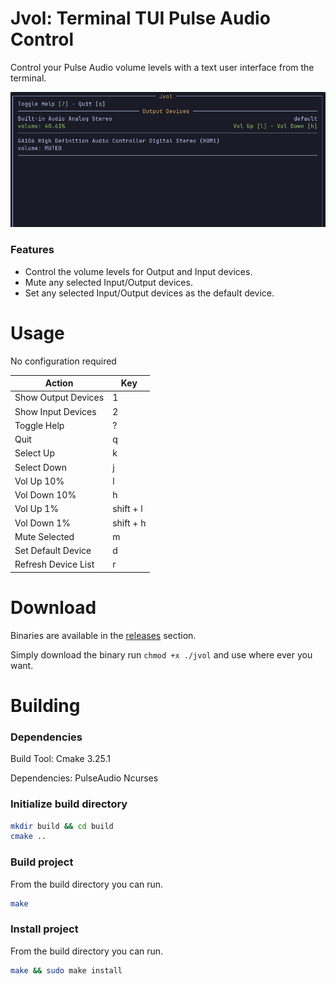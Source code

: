 # Jvol: Terminal TUI Pulse Audio Control

Control your Pulse Audio volume levels with a text user interface from the terminal.

![screenshot](screen.png) 

### Features

- Control the volume levels for Output and Input devices.
- Mute any selected Input/Output devices.
- Set any selected Input/Output devices as the default device.

# Usage

No configuration required

| Action | Key |
| -------------- | --------------- |
| Show Output Devices | 1 |
| Show Input Devices | 2 |
| Toggle Help | ? |
| Quit | q |
| Select Up | k |
| Select Down | j |
| Vol Up 10% | l |
| Vol Down 10%| h |
| Vol Up 1% | shift + l |
| Vol Down 1%| shift + h |
| Mute Selected | m |
| Set Default Device | d |
| Refresh Device List | r |

# Download

Binaries are available in the [releases](https://github.com/Jkeyuk/Jvol/releases) section.

Simply download the binary run `chmod +x ./jvol` and use where ever you want.

# Building

### Dependencies

Build Tool: Cmake 3.25.1

Dependencies: PulseAudio Ncurses

### Initialize build directory
```bash
mkdir build && cd build
cmake ..
```

### Build project

From the build directory you can run.

```bash
make
```

### Install project

From the build directory you can run.

```bash
make && sudo make install
```
